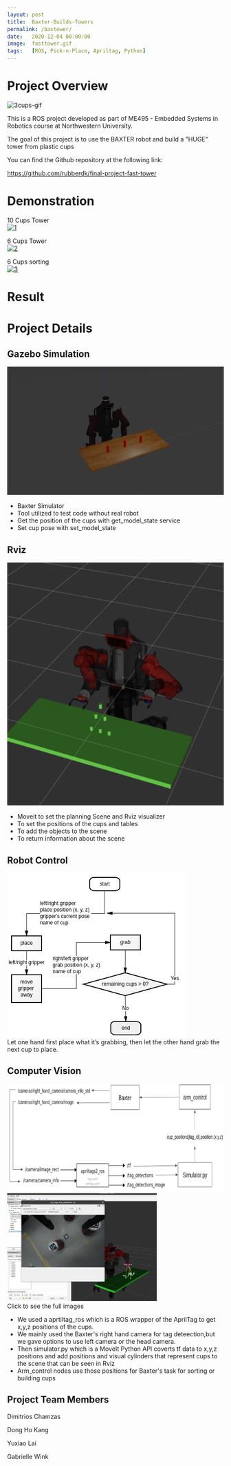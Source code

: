 ```yaml
---
layout: post
title:  Baxter-Builds-Towers
permalink: /baxtower/
date:   2020-12-04 00:00:00
image:  fasttower.gif
tags:   [ROS, Pick-n-Place, Apriltag, Python]
---
```


# Project Overview
<div class="3-cups-tower">
    <img src="/img/3-cups-tower.gif" alt="3cups-gif">
</div>

This is a ROS project developed as part of ME495 - Embedded Systems in Robotics course at Northwestern University.

The goal of this project is to use the BAXTER robot and build a "HUGE" tower from plastic cups

You can find the Github repository at the following link: 

https://github.com/rubberdk/final-project-fast-tower

# Demonstration

10 Cups Tower <br/>
[![1](http://img.youtube.com/vi/YzLpgf8ozkA/0.jpg)](http://www.youtube.com/watch?v=YzLpgf8ozkA)

6 Cups Tower <br/>
[![2](http://img.youtube.com/vi/H2U9Fk785CE/0.jpg)](http://www.youtube.com/watch?v=H2U9Fk785CE)

6 Cups sorting <br/>
[![3](http://img.youtube.com/vi/yFVovQYhw8g/0.jpg)](http://www.youtube.com/watch?v=yFVovQYhw8g)

# Result



# Project Details

## Gazebo Simulation
<div class="baxter-gazebo">
    <img src="/img/baxter_gazebo.png" alt="gazebo">
</div>

- Baxter Simulator
- Tool utilized to test code without real robot
- Get the position of the cups with get_model_state service
- Set cup pose with set_model_state

## Rviz
<div class="post-flex-display">
    <img src="/img/baxter_rviz.png" alt="rviz">
</div>

- Moveit to set the planning Scene and Rviz visualizer
- To set the positions of the cups and tables
- To add the objects to the scene 
- To return information about the scene


## Robot Control
<div class="post-flex-display">
    <img src="/img/baxter_control.png" alt="control">
</div>
Let one hand first place what it’s grabbing, then let the other hand grab the next cup to place.
 
## Computer Vision
<div class="post-flex-display">
    <a href="https://rubberdk.github.io/img/baxter-cv.png">
        <img src="/img/baxter_cv.png" alt="cv-diagram" style="height:250px;width:auto">
    </a>
    <a href="https://rubberdk.github.io/img/baxter-cvr.png">
        <img src="/img/baxter_cvr.png" alt="cv-rqtview" style="height:250px;width:auto">
    </a>
    <div class="full-line-object">
        <div class="caption">
            Click to see the full images
        </div>
    </div>
</div>


- We used a aprtiltag_ros which is a ROS wrapper of the AprilTag to get x,y,z positions of the cups.
- We mainly used the Baxter's right hand camera for tag deteection,but we gave options to use left camera or the head camera.
- Then simulator.py which is a MoveIt Python API coverts tf data to x,y,z positions and add positions and visual cylinders that represent cups to the scene that can be seen in Rviz
- Arm_control nodes use those positions for Baxter's task for sorting or building cups


## Project Team Members

Dimitrios Chamzas

Dong Ho Kang

Yuxiao Lai

Gabrielle Wink
